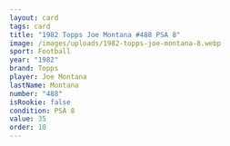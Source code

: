 ```yaml
---
layout: card
tags: card
title: "1982 Topps Joe Montana #488 PSA 8"
image: /images/uploads/1982-topps-joe-montana-8.webp
sport: Football
year: "1982"
brand: Topps
player: Joe Montana
lastName: Montana
number: "488"
isRookie: false
condition: PSA 8
value: 35
order: 10
---
```

